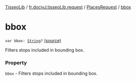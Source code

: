 [TisseoLib](../../index.md) / [fr.docjyJ.tisseoLib.request](../index.md) / [PlacesRequest](index.md) / [bbox](./bbox.md)

# bbox

`var bbox: `[`String`](https://kotlinlang.org/api/latest/jvm/stdlib/kotlin/-string/index.html)`?` [(source)](https://github.com/docjyJ/TisseoLib/tree/master/src/main/kotlin/fr/docjyJ/tisseoLib/request/PlacesRequest.kt#L39)

Filters stops included in bounding box.

### Property

`bbox` - Filters stops included in bounding box.